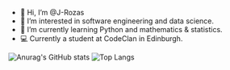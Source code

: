 - 👋 Hi, I’m @J-Rozas
- 👀 I’m interested in software engineering and data science.
- 🌱 I’m currently learning Python and mathematics & statistics.
- 💻 Currently a student at CodeClan in Edinburgh.

![Anurag's GitHub stats](https://github-readme-stats.vercel.app/api?username=j-rozas&show_icons=true&theme=gruvbox&hide=stars)
![Top Langs](https://github-readme-stats.vercel.app/api/top-langs/?username=j-rozas&langs_count=4&layout=compact)



<!---
J-Rozas/J-Rozas is a ✨ special ✨ repository because its `README.md` (this file) appears on your GitHub profile.
You can click the Preview link to take a look at your changes.
--->
